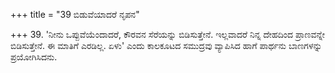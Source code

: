 +++
title = "39 ಬಿಡುವೆಯಾದರೆ ನೃಪನ"

+++
39. 'ನೀನು ಒಪ್ಪುವೆಯೆಂದಾದರೆ, ಕೌರವನ ಸೆರೆಯನ್ನು ಬಿಡಿಸುತ್ತೇನೆ. ಇಲ್ಲವಾದರೆ ನಿನ್ನ ದೇಹದಿಂದ ಪ್ರಾಣವನ್ನೇ ಬಿಡಿಸುತ್ತೇನೆ. ಈ ಮಾತಿಗೆ ಎರಡಿಲ್ಲ. ಏಳು' ಎಂದು ಕಾಲಕೂಟದ ಸಮುದ್ರವು  ವ್ಯಾಪಿಸಿದ ಹಾಗೆ  ಪಾರ್ಥನು ಬಾಣಗಳನ್ನು ಪ್ರಯೋಗಿಸಿದನು.